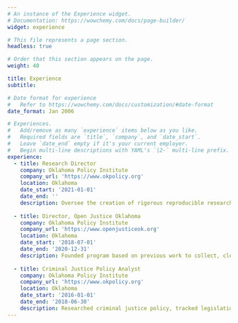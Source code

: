 ```yaml
---
# An instance of the Experience widget.
# Documentation: https://wowchemy.com/docs/page-builder/
widget: experience

# This file represents a page section.
headless: true

# Order that this section appears on the page.
weight: 40

title: Experience
subtitle:

# Date format for experience
#   Refer to https://wowchemy.com/docs/customization/#date-format
date_format: Jan 2006

# Experiences.
#   Add/remove as many `experience` items below as you like.
#   Required fields are `title`, `company`, and `date_start`.
#   Leave `date_end` empty if it's your current employer.
#   Begin multi-line descriptions with YAML's `|2-` multi-line prefix.
experience:
  - title: Research Director
    company: Oklahoma Policy Institute
    company_url: 'https://www.okpolicy.org'
    location: Oklahoma
    date_start: '2021-01-01'
    date_end: ''
    description: Oversee the creation of rigorous reproducible research reports and dashboards in support of OK Policy's policy and programmatic goals
        
  - title: Director, Open Justice Oklahoma
    company: Oklahoma Policy Institute
    company_url: 'https://www.openjusticeok.org'
    location: Oklahoma
    date_start: '2018-07-01'
    date_end: '2020-12-31'
    description: Founded program based on previous work to collect, clean, and  court and jail data 
  
  - title: Criminal Justice Policy Analyst
    company: Oklahoma Policy Institute
    company_url: 'https://www.okpolicy.org'
    location: Oklahoma
    date_start: '2016-01-01'
    date_end: '2018-06-30'
    description: Researched criminal justice policy, tracked legislation, published blog posts and reports
---
```

